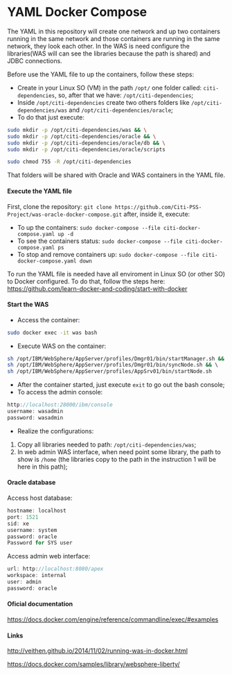 # YAML Docker Compose
The YAML in this repository will create one network and up two containers running in the same network and those containers are running in the same network, they look each other. In the WAS is need configure the libraries(WAS will can see the libraries because the path is shared) and JDBC connections.

Before use the YAML file to up the containers, follow these steps:
* Create in your Linux SO (VM) in the path `/opt/` one folder called: `citi-dependencies`, so, after that we have: `/opt/citi-dependencies`;
* Inside `/opt/citi-dependencies` create two others folders like `/opt/citi-dependencies/was` and `/opt/citi-dependencies/oracle`;
* To do that just execute: 
```sh
sudo mkdir -p /opt/citi-dependencies/was && \
sudo mkdir -p /opt/citi-dependencies/oracle && \
sudo mkdir -p /opt/citi-dependencies/oracle/db && \
sudo mkdir -p /opt/citi-dependencies/oracle/scripts

sudo chmod 755 -R /opt/citi-dependencies
```

That folders will be shared with Oracle and WAS containers in the YAML file.

#### Execute the YAML file
First, clone the repository: `git clone https://github.com/Citi-PSS-Project/was-oracle-docker-compose.git` after, inside it, execute: 
* To up the containers: `sudo docker-compose --file citi-docker-compose.yaml up -d`
* To see the containers status: `sudo docker-compose --file citi-docker-compose.yaml ps`
* To stop and remove containers up: `sudo docker-compose --file citi-docker-compose.yaml down`

To run the YAML file is needed have all enviroment in Linux SO (or other SO) to Docker configured. To do that, follow the steps here: https://github.com/learn-docker-and-coding/start-with-docker

#### Start the WAS
* Access the container:
```sh
sudo docker exec -it was bash
```
* Execute WAS on the container:
```sh
sh /opt/IBM/WebSphere/AppServer/profiles/Dmgr01/bin/startManager.sh && \
sh /opt/IBM/WebSphere/AppServer/profiles/Dmgr01/bin/syncNode.sh && \ 
sh /opt/IBM/WebSphere/AppServer/profiles/AppSrv01/bin/startNode.sh
```
* After the container started, just execute `exit` to go out the bash console;
* To access the admin console:
```js
http://localhost:28000/ibm/console
username: wasadmin
password: wasadmin
```
* Realize the configurations: 
1. Copy all libraries needed to path: `/opt/citi-dependencies/was`;
2. In web admin WAS interface, when need point some library, the path to show is `/home` (the libraries copy to the path in the instruction 1 will be here in this path);

#### Oracle database
Access host database:
```js
hostname: localhost
port: 1521
sid: xe
username: system
password: oracle
Password for SYS user
```

Access admin web interface:
```js
url: http://localhost:8080/apex
workspace: internal
user: admin
password: oracle
```

#### Oficial documentation
https://docs.docker.com/engine/reference/commandline/exec/#examples

#### Links
http://veithen.github.io/2014/11/02/running-was-in-docker.html

https://docs.docker.com/samples/library/websphere-liberty/
